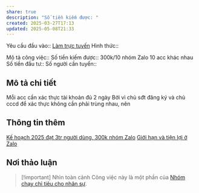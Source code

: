```yaml
---
share: true
description: "Số tiền kiếm được: "
created: 2025-03-27T17:13
updated: 2025-05-08T21:33
---
```

Yêu cầu đầu vào:: [Làm trực tuyến](../../../../1%20Y%C3%AAu%20c%E1%BA%A7u%20%C4%91%E1%BA%A7u%20v%C3%A0o/Theo%20t%C3%ADnh%20ch%E1%BA%A5t%20c%C3%B4ng%20vi%E1%BB%87c/L%C3%A0m%20tr%E1%BB%B1c%20tuy%E1%BA%BFn.md)
Hình thức:: 

Mô tả công việc:: 
Số tiền kiếm được:: 300k/10 nhóm Zalo 10 acc khác nhau
Số tiền đầu tư:: 
Số người cần tuyển:: 

## Mô tả chi tiết
Mỗi acc cần xác thực tài khoản đủ 2 ngày
Bởi vì chủ sđt đăng ký và chủ cccd để xác thực không cần phải trùng nhau, nên 

## Thông tin thêm
[Kế hoạch 2025 đạt 3tr người dùng, 300k nhóm Zalo](../../../../../Ch%C3%ADnh%20s%C3%A1ch%20c%C3%B4ng%20ty/S%C3%A0n%20th%C6%B0%C6%A1ng%20m%E1%BA%A1i%20%C4%91i%E1%BB%87n%20t%E1%BB%AD/GM%20Mall/K%E1%BA%BF%20ho%E1%BA%A1ch%202025%20%C4%91%E1%BA%A1t%203tr%20ng%C6%B0%E1%BB%9Di%20d%C3%B9ng,%20300k%20nh%C3%B3m%20Zalo.md)
[Giới hạn và tiện lợi ở Zalo](../../../../../T%C3%A0i%20nguy%C3%AAn%20ch%E1%BA%A1y%20%E1%BA%A3o/Gi%E1%BB%9Bi%20h%E1%BA%A1n%20v%C3%A0%20ti%E1%BB%87n%20l%E1%BB%A3i%20%E1%BB%9F%20Zalo.md)

## Nơi thảo luận

> [!important] Nhìn toàn cảnh
> Công việc này là một phần của [Nhóm chạy chỉ tiêu cho nhân sự](../../../../../../%F0%9F%93%90D%E1%BB%B1%20%C3%A1n/Ch%E1%BA%A1y%20ch%E1%BB%89%20ti%C3%AAu/index.md).